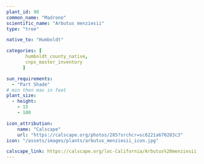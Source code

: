 ```yaml
---
plant_id: 98
common_name: "Madrone"
scientific_name: "Arbutus menziesii"
type: "tree"

native_to: "Humboldt"

categories: [
       humboldt_county_native,
       cnps_master_inventory
      ]

sun_requirements:
  - "Part Shade"
# min then max in feet
plant_size:
  - height: 
    - 15
    - 100

icon_attribution: 
    name: "Calscape"    
    url: "https://calscape.org/photos/285?srchcr=sc6221a670283c3" 
icon: "/assets/images/plants/arbutus_menziesii_icon.jpg" 

calscape_link: https://calscape.org/loc-California/Arbutus%20menziesii(%20) 
---
```






